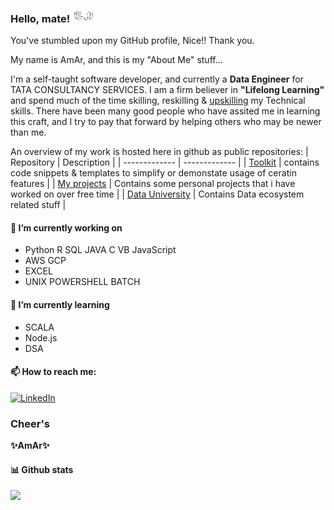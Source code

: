 ### Hello, mate! <img src="https://github.com/amareswar-n/amareswar-n/raw/main/down-pointing.gif" width="33px">
You've stumbled upon my GitHub profile, Nice!! Thank you. 

My name is AmAr, and this is my "About Me" stuff...

I'm a self-taught software developer, and currently a **Data Engineer** for TATA CONSULTANCY SERVICES. I am a firm believer in **"Lifelong Learning"** and spend much of the time skilling, reskilling & [upskilling](https://bangaloremirror.indiatimes.com/bangalore/others/upskill-or-be-left-behind/articleshow/72705220.cms) my Technical skills. There have been many good people who have assited me in learning this craft, and I try to pay that forward by helping others who may be newer than me. 

An overview of my work is hosted here in github as public repositories:
| Repository    | Description |
| ------------- | ------------- |
| [Toolkit](https://github.com/amareswar-n/ToolKit)  | contains code snippets & templates to simplify or demonstate usage of ceratin features   |
| [My projects](https://github.com/amareswar-n/My-Projects) | Contains some personal projects that i have worked on over free time  |
| [Data University](https://github.com/amareswar-n/Data-University) | Contains Data ecosystem related stuff  |


#### 🔧 I’m currently working on 
- Python  R SQL JAVA C VB JavaScript 
- AWS GCP 
- EXCEL  
- UNIX POWERSHELL BATCH

#### 🌱 I’m currently learning
 - SCALA
 - Node.js
 - DSA

#### 📫 How to reach me:
  [<img src="https://img.shields.io/badge/LinkedIn--_.svg?style=social&amp;logo=linkedin" alt="LinkedIn" />](https://www.linkedin.com/in/amareswar/)



### Cheer's 
**✨AmAr✨**



#### 📊 Github stats
<p align="left"> <img src="https://github-readme-stats.vercel.app/api?username=amareswar-n&show_icons=true alt="amareswar-n" />






<!--
**amareswar-n/amareswar-n** is a ✨ _special_ ✨ repository because its `README.md` (this file) appears on your GitHub profile.

Here are some ideas to get you started:

- 🔭 I’m currently working on ...
- 🌱 I’m currently learning ...
- 👯 I’m looking to collaborate on ...
- 🤔 I’m looking for help with ...
- 💬 Ask me about ...
- 📫 How to reach me: ...
- 😄 Pronouns: ...
- ⚡ Fun fact: ...
-->

